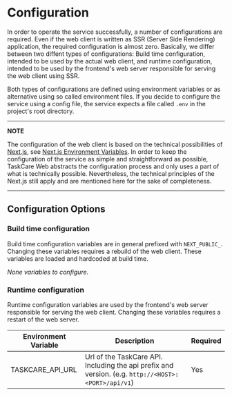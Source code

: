 # Configuration

In order to operate the service successfully, a number of configurations are required.
Even if the web client is written as SSR (Server Side Rendering) application, the
required configuration is almost zero. Basically, we differ between two diffent types
of configurations: Build time configuration, intended to be used by the actual web client,
and runtime configuration, intended to be used by the frontend's web server responsible
for serving the web client using SSR.

Both types of configurations are defined using environment variables or as alternative
using so called environment files. If you decide to configure the service using a
config file, the service expects a file called `.env` in the project's root directory.

---

**NOTE**

The configuration of the web client is based on the technical possibilities of
[Next.js](https://nextjs.org/), see
[Next.js Environment Variables](https://nextjs.org/docs/pages/building-your-application/configuring/environment-variables).
In order to keep the configuration of the service as simple and straightforward as possible,
TaskCare Web abstracts the configuration process and only uses a part of what is technically
possible. Nevertheless, the technical principles of the Next.js still apply and are mentioned
here for the sake of completeness.

---

## Configuration Options

### Build time configuration

Build time configuration variables are in general prefixed with `NEXT_PUBLIC_`. Changing these variables
requires a rebuild of the web client. These variables are loaded and hardcoded at build time.

_None variables to configure._

### Runtime configuration

Runtime configuration variables are used by the frontend's web server responsible for serving the web client. Changing these variables
requires a restart of the web server.

| Environment Variable | Description                                                                                         | Required |
| -------------------- | --------------------------------------------------------------------------------------------------- | -------- |
| TASKCARE_API_URL     | Url of the TaskCare API. Including the api prefix and version. (e.g. `http://<HOST>:<PORT>/api/v1`) | Yes      |
